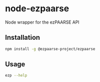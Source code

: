 # node-ezpaarse
Node wrapper for the ezPAARSE API

## Installation
```bash
npm install -g @ezpaarse-project/ezpaarse
```

## Usage
```bash
ezp --help
```

